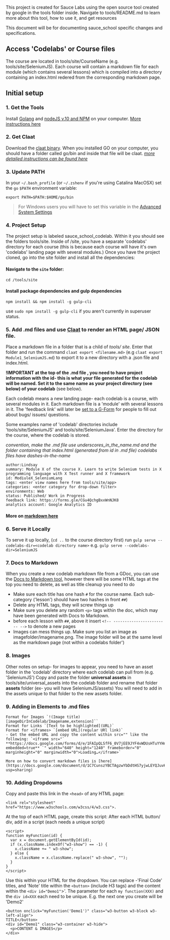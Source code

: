This project is created for Sauce Labs using the open source tool created by google in the tools folder inside.
Navigate to tools/README.md to learn more about this tool, how to use it, and get resources

This document will be for documenting sauce_school specific changes and specifications.
<!-- -->

## Access 'Codelabs' or Course files
The course are located in tools/site/CourseName (e.g. tools/site/SeleniumJS). Each course will contain a markdown file for each module (which contains several lessons) which is compiled into a directory containing an index.html redered from the corresponding markdown page.

## Initial setup
### 1. Get the Tools
 Install [Golang](https://golang.org/dl/) and [nodeJS v.10 and NPM](https://nodejs.org/en/download/) on your computer. [More instructions here](https://medium.com/@zarinlo/publish-technical-tutorials-in-google-codelab-format-b07ef76972cd)

### 2. Get Claat
Download the [claat binary](https://github.com/googlecodelabs/tools/tree/master/claat#install). When you installed GO on your computer, you should have a folder called go/bin and inside that file will be claat.
 [_more detailed instructions can be found here_](https://medium.com/@zarinlo/publish-technical-tutorials-in-google-codelab-format-b07ef76972cd)

### 3. Update PATH
 In your `~/.bash_profile` (or `~/.zshenv` if you're using Catalina MacOSX) set the `go` `$PATH` environment variable:

```
export PATH=$PATH:$HOME/go/bin
```

> For Windows users you will have to set this variable in the [Advanced System Settings](https://docs.oracle.com/en/database/oracle/r-enterprise/1.5.1/oread/creating-and-modifying-environment-variables-on-windows.html#GUID-DD6F9982-60D5-48F6-8270-A27EC53807D0)

### 4. Project Setup
 The project setup is labeled sauce_school_codelab. Within it you should see the folders tools/site. Inside of /site, you have a separate 'codelabs' directory for each course (this is because each course will have it's own 'codelabs' landing page with several modules.)
Once you have the project cloned, go into the site folder and install all the dependencies:

#### Navigate to the `site` folder:

```
cd /tools/site
```

#### Install package dependencies and gulp dependencies

```
npm install && npm install -g gulp-cli
```
use `sudo npm install -g gulp-cli` if you aren't currently in superuser status.

### 5. Add .md files and use [Claat](https://github.com/googlecodelabs/tools) to render an HTML page/ JSON file.
<!-- -->
 Place a markdown file in a folder that is a child of _tools/ site_. Enter that folder and run the command `claat export <filename.md>` (e.g `claat export Module1_SeleniumJS.md`) to export it to a new directory with a .json file and index.html.


  **!IMPORTANT at the top of the .md file , you need to have project information with the id- this is what your file generated for the codelab will be named. Set it to the same name as your project directory (see below) of your codelab** (see below).

  Each codelab means a new landing page- each codelab is a course, with several modules in it. Each markdown file is a 'module' with several lessons in it. The 'feedback link' will later be [set to a G-Form](https://docs.google.com/forms/d/1QKpJDvv64-YXrCPr_unHL-fBAezRnGzqjruLMKC4ssQ/edit?usp=sharing) for people to fill out about bugs/ issues/ questions.

 Some examples name of 'codelab' directories include 'tools/site/SeleniumJS' and tools/site/SeleniumJava'. Enter the directory for the course, where the codelab is stored.

 *convention, make the .md file use underscores_in_the_name.md and the folder containing that index.html (generated from id in .md file) codelabs files have dashes-in-the-name*

```
author:Lindsay
summary: Module X of the course X. Learn to write Selenium tests in X programming language with X Test runner and X framework
id: ModiuleX_SeleniumLang
tags: <enter view names here from tools/site/app>  
categories: <enter category for drop-down filter>
environments: Web
status: Published/ Work in Progress
feedback link: https://forms.gle/CGu4QchgBxxWnNJK8
analytics account: Google Analytics ID

```
#### More on [markdown here](https://docs.google.com/document/d/1C7CunszYBCTAgzwYbDdtHS7yjwLEYQJuvKVC2ff4MZY/edit?usp=sharing)

### 6. Serve it Locally
 To serve it up locally, (`cd ..` to the course directory first) run `gulp serve --codelabs-dir=<codelab directory name>` e.g. `gulp serve --codelabs-dir=SeleniumJS`

### 7. Docs to Markdown
When you create a new codelab markdown file from a GDoc, you can use the [Docs to Markdown tool](https://gsuite.google.com/marketplace/app/docs_to_markdown/700168918607), however there will be some HTML tags at the top you need to delete, as well as title cleanup you need to do
 - Make sure each title has one hash `#` for the course name. Each sub-category ('lesson') should have two hashes in front `##`)
 - Delete any HTML tags, they will screw things up
 - Make sure you delete any random `<p>` tags within the doc, which may have been generated with Docs to Markdown.
 - before each lesson with `##`, above it insert `<!-- ------------------------ -->` to denote a new pages
 - Images can mess things up. Make sure you list an image as  imagefolder/imagename.png. The image folder will be at the same level as the markdown page (not within a codelabs folder')

###  8. Images
 Other notes on setup- for images to appear, you need to have an asset folder in the 'codelab' directory where each codelab can pull from (e.g. 'SeleniumJS') Copy and paste the folder **universal assets** in tools/site/universal_assets into the codelab folder and rename that folder **assets** folder (ex- you will have SeleniumJS/assets) You will need to add in the assets unique to that folder to the new assets folder.

### 9. Adding in Elements to .md files
    Format for Images `!(Image title)[imageDirInCodelab/Imagename,extension]``
    Format for Links `[Text to be highlighted](URL)`
    Format for <iframes> `[embed URL](regular URl link)`
    - Get the embed URL and copy the content within src="" like the following: `<iframe src="` **https://docs.google.com/forms/d/e/1FAIpQLSfF6_0V7jEE9JYF4vWDUsHTuYYHnQbaEsMGtfeTcr8arxZgzg/viewform?embedded=true** `" width="640" height="1240" frameborder="0" marginheight="0" marginwidth="0">Loading…</iframe>`

    More on how to convert markdown files is [here](https://docs.google.com/document/d/1C7CunszYBCTAgzwYbDdtHS7yjwLEYQJuvKVC2ff4MZY/edit?usp=sharing)

### 10. Adding Dropdowns

Copy and paste this link in the `<head>` of any HTML page:
```
<link rel="stylesheet" href="https://www.w3schools.com/w3css/4/w3.css">.
```

At the top of each HTML page, create this script:
After each HTML button/ div, add in a script (each needs a unique script)
```
<script>
function myFunction(id) {
  var x = document.getElementById(id);
  if (x.className.indexOf("w3-show") == -1) {
    x.className += " w3-show";
  } else {
    x.className = x.className.replace(" w3-show", "");
  }
}
</script>
```

Use this within your HTML for the dropdown. You can replace -'Final Code' titles, and 'Note' title within the `<button>` (include H3 tags) and the content within the `<div id="Demo1"`>'. The parameter for each `my function(XXX)` and the `div id=XXX` each need to be unique. E.g. the next one you create will be 'Demo2'

```
<button onclick="myFunction('Demo1')" class="w3-button w3-block w3-left-align">
TITLE</button>
<div id="Demo1" class="w3-container w3-hide">
  <p>CONTENT & IMAGES</p>
</div>

```
